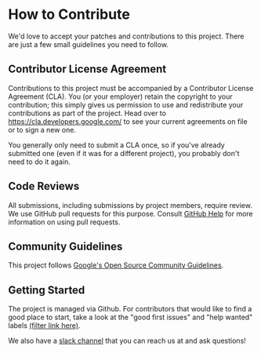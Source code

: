 # How to Contribute

We'd love to accept your patches and contributions to this project. There are
just a few small guidelines you need to follow.

## Contributor License Agreement

Contributions to this project must be accompanied by a Contributor License
Agreement (CLA). You (or your employer) retain the copyright to your
contribution; this simply gives us permission to use and redistribute your
contributions as part of the project. Head over to
<https://cla.developers.google.com/> to see your current agreements on file or
to sign a new one.

You generally only need to submit a CLA once, so if you've already submitted one
(even if it was for a different project), you probably don't need to do it
again.

## Code Reviews

All submissions, including submissions by project members, require review. We
use GitHub pull requests for this purpose. Consult
[GitHub Help](https://help.github.com/articles/about-pull-requests/) for more
information on using pull requests.

## Community Guidelines

This project follows
[Google's Open Source Community Guidelines](https://opensource.google/conduct/).

## Getting Started

The project is managed via Github. For contributors that would like to find a good place
to start, take a look at the "good first issues" and "help wanted" labels 
[(filter link here)](https://github.com/guacsec/guac/issues?q=is%3Aopen+is%3Aissue+label%3A%22help+wanted%22).

We also have a [slack channel](https://openssf.slack.com/archives/C03U677QD46) that you
can reach us at and ask questions!
